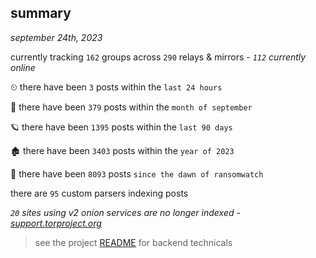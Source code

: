 
## summary
_september 24th, 2023_

currently tracking `162` groups across `290` relays & mirrors - _`112` currently online_

⏲ there have been `3` posts within the `last 24 hours`

🦈 there have been `379` posts within the `month of september`

🪐 there have been `1395` posts within the `last 90 days`

🏚 there have been `3403` posts within the `year of 2023`

🦕 there have been `8093` posts `since the dawn of ransomwatch`

there are `95` custom parsers indexing posts

_`20` sites using v2 onion services are no longer indexed - [support.torproject.org](https://support.torproject.org/onionservices/v2-deprecation/)_

> see the project [README](https://github.com/joshhighet/ransomwatch#ransomwatch--) for backend technicals
